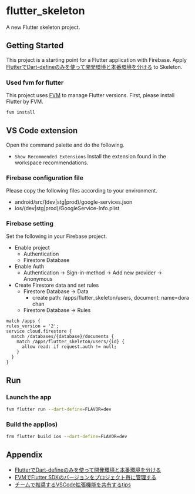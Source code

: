 # flutter_skeleton
A new Flutter skeleton project.

## Getting Started
This project is a starting point for a Flutter application with Firebase.
Apply [FlutterでDart-defineのみを使って開発環境と本番環境を分ける](https://zenn.dev/riscait/articles/separating-environments-in-flutter) to Skeleton.

### Used fvm for flutter
This project uses [FVM](https://fvm.app/) to manage Flutter versions.
First, please install Flutter by FVM.

```sh
fvm install
```

## VS Code extension
Open the command palette and do the following.
  - `Show Recommended Extensions`
Install the extension found in the workspace recommendations.

### Firebase configuration file
Please copy the following files according to your environment.
- android/src/(dev|stg|prod)/google-services.json
- ios/(dev|stg|prod)/GoogleService-Info.plist

### Firebase setting
Set the following in your Firebase project.
- Enable project 
  - Authentication
  - Firestore Database
- Enable Auth
  - Authentication -> Sign-in-method -> Add new provider -> Anonymous
- Create Firestore data and set rules
  - Firestore Database -> Data
    - create path: /apps/flutter_skeleton/users, document: name=dora chan
  - Firestore Database -> Rules
```
match /apps {
rules_version = '2';
service cloud.firestore {
  match /databases/{database}/documents {
    match /apps/flutter_skeleton/users/{id} {
      allow read: if request.auth != null;
    }
  }
}
```

## Run

### Launch the app
```sh
fvm flutter run --dart-define=FLAVOR=dev
```

### Build the app(ios)
```sh
frm flutter build ios --dart-define=FLAVOR=dev
```

## Appendix
- [FlutterでDart-defineのみを使って開発環境と本番環境を分ける](https://zenn.dev/riscait/articles/separating-environments-in-flutter)
- [FVMでFlutter SDKのバージョンをプロジェクト毎に管理する](https://zenn.dev/riscait/articles/flutter-version-management)
- [チームで推奨するVSCode拡張機能を共有するtips](https://future-architect.github.io/articles/20200828/)
